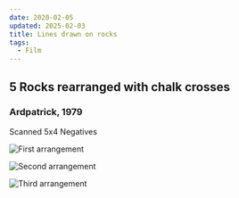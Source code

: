 ```yaml
---
date: 2020-02-05
updated: 2025-02-03
title: Lines drawn on rocks
tags:
  - Film
---
```

## 5 Rocks rearranged with chalk crosses
### Ardpatrick, 1979
Scanned 5x4 Negatives

![First arrangement](https://live.staticflickr.com/65535/49845401203_3c8094b881_h_d.jpg)

<!-- more -->

![Second arrangement](https://live.staticflickr.com/65535/49846243502_60e140bc47_h_d.jpg)

![Third arrangement](https://live.staticflickr.com/65535/49845982171_1a2245c38d_h_d.jpg)